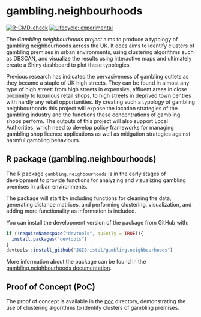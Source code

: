 
<!-- README.md is generated from README.Rmd. Please edit that file -->

# gambling.neighbourhoods

<!-- badges: start -->

[![R-CMD-check](https://github.com/JGIBristol/gambling.neighbourhoods/actions/workflows/R-CMD-check.yaml/badge.svg)](https://github.com/JGIBristol/gambling.neighbourhoods/actions/workflows/R-CMD-check.yaml)
[![Lifecycle:
experimental](https://img.shields.io/badge/lifecycle-experimental-orange.svg)](https://lifecycle.r-lib.org/articles/stages.html#experimental)
<!-- badges: end -->

The *Gambling neighbourhoods project* aims to produce a typology of
gambling neighbourhoods across the UK. It does aims to identify clusters
of gambling premises in urban environments, using clustering algorithms
such as DBSCAN, and visualize the results using interactive maps and
ultimately create a Shiny dashboard to plot these typologies.

Previous research has indicated the pervasiveness of gambling outlets as
they became a staple of UK high streets. They can be found in almost any
type of high street: from high streets in expensive, affluent areas in
close proximity to luxurious retail shops, to high streets in deprived
town centres with hardly any retail opportunities. By creating such a
typology of gambling neighbourhoods this project will expose the
location strategies of the gambling industry and the functions these
concentrations of gambling shops perform. The outputs of this project
will also support Local Authorities, which need to develop policy
frameworks for managing gambling shop licence applications as well as
mitigation strategies against harmful gambling behaviours.

## R package (gambling.neighbourhoods)

The R package `gambling.neighbourhoods` is in the early stages of
development to provide functions for analyzing and visualizing gambling
premises in urban environments.

The package will start by including functions for cleaning the data,
generating distance matrices, and performing clustering, visualization,
and adding more functionality as information is included.

You can install the development version of the package from GitHub with:

``` r
if (!requireNamespace("devtools", quietly = TRUE)){
  install.packages("devtools")
}
devtools::install_github("JGIBristol/gambling.neighbourhoods")
```

More information about the package can be found in the
[gambling.neighbourhoods
documentation](https://JGIBristol.github.io/gambling.neighbourhoods/).

## Proof of Concept (PoC)

The proof of concept is available in the [poc](poc) directory,
demonstrating the use of clustering algorithms to identify clusters of
gambling premises.
